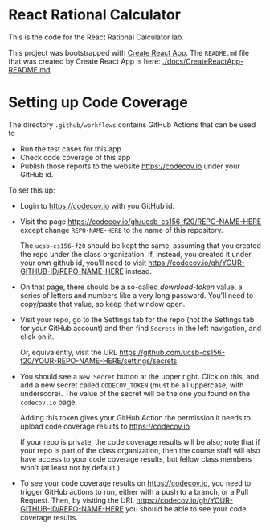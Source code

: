 # React Rational Calculator

This is the code for the React Rational Calculator lab.

This project was bootstrapped with [Create React App](https://github.com/facebook/create-react-app).
The `README.md` file that was created by Create React App is here: [./docs/CreateReactApp-README.md](./docs/CreateReactApp-README.md)

# Setting up Code Coverage

The directory `.github/workflows` contains GitHub Actions that can be used to
* Run the test cases for this app
* Check code coverage of this app
* Publish those reports to the website <https://codecov.io> under your GitHub id.

To set this up:
* Login to <https://codecov.io> with you GitHub id.
* Visit the page <https://codecov.io/gh/ucsb-cs156-f20/REPO-NAME-HERE> except change `REPO-NAME-HERE`
  to the name of this repository.

  The `ucsb-cs156-f20` should be kept the same, assuming that you created the repo under
  the class organization.  If, instead, you created it under your own github id, you'll
  need to visit 
  <https://codecov.io/gh/YOUR-GITHUB-ID/REPO-NAME-HERE> instead.

* On that page, there should be a so-called *download-token* value, a series of letters and numbers
  like a very long password.   You'll need to copy/paste that value, so keep that window open.

* Visit your repo, go to the Settings tab for the repo (not the Settings tab for your GitHub account)
  and then find `Secrets` in the left navigation, and click on it.

  Or, equivalently, visit the URL <https://github.com/ucsb-cs156-f20/YOUR-REPO-NAME-HERE/settings/secrets>

* You should see a `New Secret` button at the upper right.  Click on this, and add a new secret
  called `CODECOV_TOKEN` (must be all uppercase, with underscore).   The value of the secret
  will be the one you found on the `codecov.io` page.

  Adding this token gives your GitHub Action the permission it needs to upload
  code coverage results to <https://codecov.io>.

  If your repo is private, the code coverage results will be also; note that if your
  repo is part of the class organization, then the course staff will also have access
  to your code coverage results, but fellow class members won't (at least not by default.)
  
* To see your code coverage results on <https://codecov.io>, you need to trigger GitHub
  actions to run, either with a push to a branch, or a Pull Request.  Then, by visiting
  the URL <https://codecov.io/gh/YOUR-GITHUB-ID/REPO-NAME-HERE> you should be able to
  see your code coverage results.

